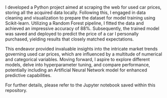 
I developed a Python project aimed at scraping the web for used car prices, storing all the acquired data locally. Following this, I engaged in data cleaning and visualization to prepare the dataset for model training using Scikit-learn. Utilizing a Random Forest pipeline, I fitted the data and achieved an impressive accuracy of 88%. Subsequently, the trained model was saved and deployed to predict the price of a car I personally purchased, yielding results that closely matched expectations.

This endeavor provided invaluable insights into the intricate market trends governing used car prices, which are influenced by a multitude of numerical and categorical variables. Moving forward, I aspire to explore different models, delve into hyperparameter tuning, and compare performance, potentially including an Artificial Neural Network model for enhanced predictive capabilities.

For further details, please refer to the Jupyter notebook saved within this repository.
